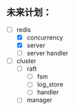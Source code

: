 ## 未来计划：
- [ ] redis
  - [x] concurrency
  - [x] server
  - [ ] server handler
- [ ] cluster
  - [ ] raft
    - [ ] fsm
    - [ ] log_store
    - [ ] handler
  - [ ] manager
